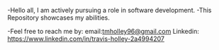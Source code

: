 -Hello all, I am actively pursuing a role in software development.
-This Repository showcases my abilities.

-Feel free to reach me by:
email:tmholley96@gmail.com
Linkedin: https://www.linkedin.com/in/travis-holley-2a4994207

<!--
**travolleyy/travolleyy** is a ✨ _special_ ✨ repository because its `README.md` (this file) appears on your GitHub profile.

Here are some ideas to get you started:

- 🔭 I’m currently working on ...
- 🌱 I’m currently learning ...
- 👯 I’m looking to collaborate on ...
- 🤔 I’m looking for help with ...
- 💬 Ask me about ...
- 📫 How to reach me: ...
- 😄 Pronouns: ...
- ⚡ Fun fact: ...
-->
